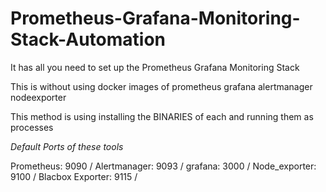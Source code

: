 # Prometheus-Grafana-Monitoring-Stack-Automation
It has all you need to set up the Prometheus Grafana Monitoring Stack 

This is without using docker images of prometheus grafana alertmanager nodeexporter

This method is using installing the BINARIES of each and running them as processes


*Default Ports of these tools*

Prometheus: 9090 /
Alertmanager: 9093 /
grafana: 3000 /
Node_exporter: 9100 /
Blacbox Exporter: 9115 /
